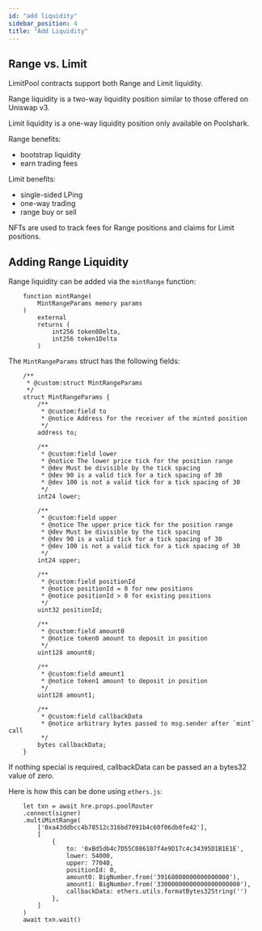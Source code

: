 ```yaml
---
id: "add liquidity"
sidebar_position: 4
title: "Add Liquidity"
---
```


## Range vs. Limit

LimitPool contracts support both Range and Limit liquidity.

Range liquidity is a two-way liquidity position similar to those offered on Uniswap v3.

Limit liquidity is a one-way liquidity position only available on Poolshark.

Range benefits:
- bootstrap liquidity
- earn trading fees

Limit benefits:
- single-sided LPing
- one-way trading
- range buy or sell

NFTs are used to track fees for Range positions and claims for Limit positions.

## Adding Range Liquidity

Range liquidity can be added via the `mintRange` function:

```
    function mintRange(
        MintRangeParams memory params
    )
        external
        returns (
            int256 token0Delta,
            int256 token1Delta
        )
```

The `MintRangeParams` struct has the following fields:

```
    /**
     * @custom:struct MintRangeParams
     */
    struct MintRangeParams {
        /**
         * @custom:field to
         * @notice Address for the receiver of the minted position
         */
        address to;

        /**
         * @custom:field lower
         * @notice The lower price tick for the position range
         * @dev Must be divisible by the tick spacing
         * @dev 90 is a valid tick for a tick spacing of 30
         * @dev 100 is not a valid tick for a tick spacing of 30
         */
        int24 lower;

        /**
         * @custom:field upper
         * @notice The upper price tick for the position range
         * @dev Must be divisible by the tick spacing
         * @dev 90 is a valid tick for a tick spacing of 30
         * @dev 100 is not a valid tick for a tick spacing of 30
         */
        int24 upper;

        /**
         * @custom:field positionId
         * @notice positionId = 0 for new positions
         * @notice positionId > 0 for existing positions 
         */
        uint32 positionId;

        /**
         * @custom:field amount0
         * @notice token0 amount to deposit in position
         */
        uint128 amount0;

        /**
         * @custom:field amount1
         * @notice token1 amount to deposit in position
         */
        uint128 amount1;

        /**
         * @custom:field callbackData
         * @notice arbitrary bytes passed to msg.sender after `mint` call
         */
        bytes callbackData;
    }
```

If nothing special is required, callbackData can be passed an a bytes32 value of zero.

Here is how this can be done using `ethers.js`:
```
    let txn = await hre.props.poolRouter
    .connect(signer)
    .multiMintRange(
        ['0xa43ddbcc4b78512c316bd7091b4c60f06db0fe42'],
        [
            {
                to: '0xBd5db4c7D55C086107f4e9D17c4c34395D1B1E1E',
                lower: 54000,
                upper: 77040,
                positionId: 0,
                amount0: BigNumber.from('39168000000000000000'),
                amount1: BigNumber.from('33000000000000000000000'),
                callbackData: ethers.utils.formatBytes32String('')
            },
        ]
    )
    await txn.wait()
```

